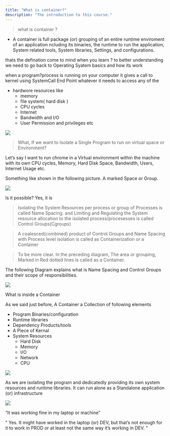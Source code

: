 ```yaml
---
title: "What is container?"
description: "The introduction to this course."
---
```



> what is container ? 

-  A container is full package (or) grouping of an entire runtime enviroment of an application ncluding its binaries, the runtime to run the application, System related tools, System libraries, Settings, and configurations.

thats the defination come to mind when you learn ? to better understanding we need to go back to Operating Syatem basics and how its work 

when a program?process is running on your computer it gives a call to kernel using SystemCall End Point whatever it needs to access any of the 

- hardwore resources like 
  - memory 
  - file system( hard disk )
  -  CPU cycles 
  - Internet 
  - Bandwidth and I/O 
  - User Permission and privileges etc 

![](./images/OS-working.png)

> What, If we want to Isolate a Single Program to run on virtual space or Environment?

Let’s say I want to run chrome in a Virtual environment within the machine with its own CPU cycles, Memory, Hard Disk Space, Bandwidth, Users, Internet Usage etc.

Something like shown in the following picture. A marked Space or Group.

![](./images/OS-working-1.jpg)

Is it possible? Yes, it is

> Isolating the System Resources per process or group of Processes is called Name Spacing. and Limiting and Regulating the System resource allocation to the isolated process/procesesses is called Control Groups(Cgroups)

> A coalesced(combined) product of Control Groups and Name Spacing with Process level isolation is called as Containerization or a Container

> To be more clear. In the preceding diagram, The area or grouping, Marked in Red dotted lines is called as a Container.

The following Diagram explains what is Name Spacing and Control Groups and their scope of responsibilities.

![](./images/cgroup-namespace.png)

What is inside a Container

As we said just before,  A Container a Collection of  following elements

- Program Binaries/configuration
- Runtime libraries
- Dependency Products/tools
- A Piece of Kernal
- System Resources
   - Hard Disk
   - Memory
   - I/O
   - Network
   - CPU

![](./images/container-skeleton.png)   

As we are isolating the program and dedicatedly providing its own system resources and runtime libraries. It can run alone as a Standalone application (or) infrastructure

![](./images/tenor.gif)

“It was working fine in my laptop or machine”

" Yes. It might have worked in the laptop (or) DEV, but that’s not enough for it to work in PROD or at least not the same way it’s working in DEV. " 



